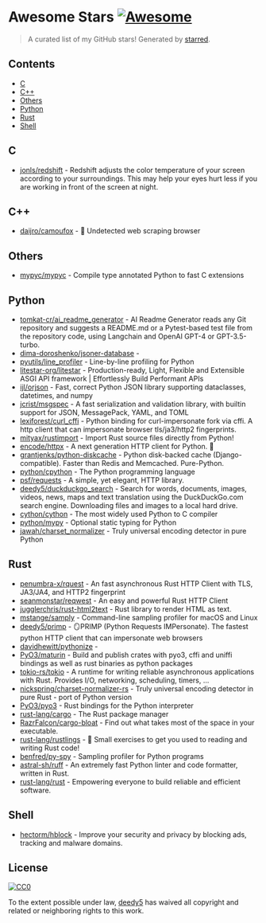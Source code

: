 <!--lint disable awesome-contributing awesome-license awesome-list-item match-punctuation no-repeat-punctuation no-undefined-references awesome-spell-check-->
# Awesome Stars [![Awesome](https://awesome.re/badge.svg)](https://github.com/sindresorhus/awesome)

> A curated list of my GitHub stars! Generated by [starred](https://github.com/maguowei/starred).

## Contents

- [C](#c)
- [C++](#c++)
- [Others](#others)
- [Python](#python)
- [Rust](#rust)
- [Shell](#shell)

## C 

- [jonls/redshift](https://github.com/jonls/redshift) - Redshift adjusts the color temperature of your screen according to your surroundings. This may help your eyes hurt less if you are working in front of the screen at night.

## C++ 

- [daijro/camoufox](https://github.com/daijro/camoufox) - 🦊 Undetected web scraping browser

## Others 

- [mypyc/mypyc](https://github.com/mypyc/mypyc) - Compile type annotated Python to fast C extensions

## Python 

- [tomkat-cr/ai_readme_generator](https://github.com/tomkat-cr/ai_readme_generator) - AI Readme Generator reads any Git repository and suggests a README.md or a Pytest-based test file from the repository code, using Langchain and OpenAI GPT-4 or GPT-3.5-turbo.
- [dima-doroshenko/jsoner-database](https://github.com/dima-doroshenko/jsoner-database) - 
- [pyutils/line_profiler](https://github.com/pyutils/line_profiler) - Line-by-line profiling for Python
- [litestar-org/litestar](https://github.com/litestar-org/litestar) - Production-ready, Light, Flexible and Extensible ASGI API framework | Effortlessly Build Performant APIs
- [ijl/orjson](https://github.com/ijl/orjson) - Fast, correct Python JSON library supporting dataclasses, datetimes, and numpy
- [jcrist/msgspec](https://github.com/jcrist/msgspec) - A fast serialization and validation library, with builtin support for JSON, MessagePack, YAML, and TOML
- [lexiforest/curl_cffi](https://github.com/lexiforest/curl_cffi) - Python binding for curl-impersonate fork via cffi. A http client that can impersonate browser tls/ja3/http2 fingerprints.
- [mityax/rustimport](https://github.com/mityax/rustimport) - Import Rust source files directly from Python!
- [encode/httpx](https://github.com/encode/httpx) - A next generation HTTP client for Python. 🦋
- [grantjenks/python-diskcache](https://github.com/grantjenks/python-diskcache) - Python disk-backed cache (Django-compatible). Faster than Redis and Memcached. Pure-Python.
- [python/cpython](https://github.com/python/cpython) - The Python programming language
- [psf/requests](https://github.com/psf/requests) - A simple, yet elegant, HTTP library.
- [deedy5/duckduckgo_search](https://github.com/deedy5/duckduckgo_search) - Search for words, documents, images, videos, news, maps and text translation using the DuckDuckGo.com search engine. Downloading files and images to a local hard drive.
- [cython/cython](https://github.com/cython/cython) - The most widely used Python to C compiler
- [python/mypy](https://github.com/python/mypy) - Optional static typing for Python
- [jawah/charset_normalizer](https://github.com/jawah/charset_normalizer) - Truly universal encoding detector in pure Python

## Rust 

- [penumbra-x/rquest](https://github.com/penumbra-x/rquest) - An fast asynchronous Rust HTTP Client with TLS, JA3/JA4, and HTTP2 fingerprint
- [seanmonstar/reqwest](https://github.com/seanmonstar/reqwest) - An easy and powerful Rust HTTP Client
- [jugglerchris/rust-html2text](https://github.com/jugglerchris/rust-html2text) - Rust library to render HTML as text.
- [mstange/samply](https://github.com/mstange/samply) - Command-line sampling profiler for macOS and Linux
- [deedy5/primp](https://github.com/deedy5/primp) - 🪞PRIMP (Python Requests IMPersonate). The fastest python HTTP client that can impersonate web browsers
- [davidhewitt/pythonize](https://github.com/davidhewitt/pythonize) - 
- [PyO3/maturin](https://github.com/PyO3/maturin) - Build and publish crates with pyo3, cffi and uniffi bindings as well as rust binaries as python packages
- [tokio-rs/tokio](https://github.com/tokio-rs/tokio) - A runtime for writing reliable asynchronous applications with Rust. Provides I/O, networking, scheduling, timers, ...
- [nickspring/charset-normalizer-rs](https://github.com/nickspring/charset-normalizer-rs) - Truly universal encoding detector in pure Rust - port of Python version
- [PyO3/pyo3](https://github.com/PyO3/pyo3) - Rust bindings for the Python interpreter
- [rust-lang/cargo](https://github.com/rust-lang/cargo) - The Rust package manager
- [RazrFalcon/cargo-bloat](https://github.com/RazrFalcon/cargo-bloat) - Find out what takes most of the space in your executable.
- [rust-lang/rustlings](https://github.com/rust-lang/rustlings) - :crab: Small exercises to get you used to reading and writing Rust code!
- [benfred/py-spy](https://github.com/benfred/py-spy) - Sampling profiler for Python programs
- [astral-sh/ruff](https://github.com/astral-sh/ruff) - An extremely fast Python linter and code formatter, written in Rust.
- [rust-lang/rust](https://github.com/rust-lang/rust) - Empowering everyone to build reliable and efficient software.

## Shell 

- [hectorm/hblock](https://github.com/hectorm/hblock) - Improve your security and privacy by blocking ads, tracking and malware domains.


## License

[![CC0](http://mirrors.creativecommons.org/presskit/buttons/88x31/svg/cc-zero.svg)](https://creativecommons.org/publicdomain/zero/1.0/)

To the extent possible under law, [deedy5](https://github.com/deedy5) has waived all copyright and related or neighboring rights to this work.

